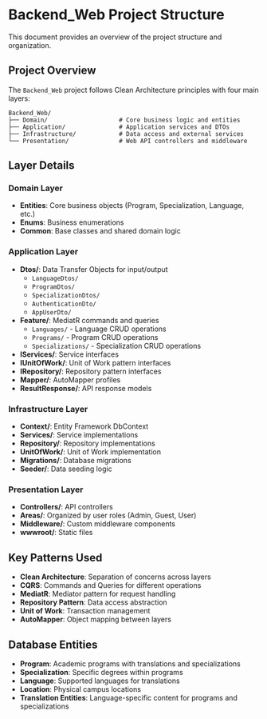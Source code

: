 # Backend_Web Project Structure

This document provides an overview of the project structure and organization.

## Project Overview

The `Backend_Web` project follows Clean Architecture principles with four main layers:

```
Backend_Web/
├── Domain/                    # Core business logic and entities
├── Application/               # Application services and DTOs
├── Infrastructure/            # Data access and external services
└── Presentation/              # Web API controllers and middleware
```

## Layer Details

### Domain Layer
- **Entities**: Core business objects (Program, Specialization, Language, etc.)
- **Enums**: Business enumerations
- **Common**: Base classes and shared domain logic

### Application Layer
- **Dtos/**: Data Transfer Objects for input/output
  - `LanguageDtos/`
  - `ProgramDtos/`
  - `SpecializationDtos/`
  - `AuthenticationDto/`
  - `AppUserDto/`
- **Feature/**: MediatR commands and queries
  - `Languages/` - Language CRUD operations
  - `Programs/` - Program CRUD operations
  - `Specializations/` - Specialization CRUD operations
- **IServices/**: Service interfaces
- **IUnitOfWork/**: Unit of Work pattern interfaces
- **IRepository/**: Repository pattern interfaces
- **Mapper/**: AutoMapper profiles
- **ResultResponse/**: API response models

### Infrastructure Layer
- **Context/**: Entity Framework DbContext
- **Services/**: Service implementations
- **Repository/**: Repository implementations
- **UnitOfWork/**: Unit of Work implementation
- **Migrations/**: Database migrations
- **Seeder/**: Data seeding logic

### Presentation Layer
- **Controllers/**: API controllers
- **Areas/**: Organized by user roles (Admin, Guest, User)
- **Middleware/**: Custom middleware components
- **wwwroot/**: Static files

## Key Patterns Used

- **Clean Architecture**: Separation of concerns across layers
- **CQRS**: Commands and Queries for different operations
- **MediatR**: Mediator pattern for request handling
- **Repository Pattern**: Data access abstraction
- **Unit of Work**: Transaction management
- **AutoMapper**: Object mapping between layers

## Database Entities

- **Program**: Academic programs with translations and specializations
- **Specialization**: Specific degrees within programs
- **Language**: Supported languages for translations
- **Location**: Physical campus locations
- **Translation Entities**: Language-specific content for programs and specializations 